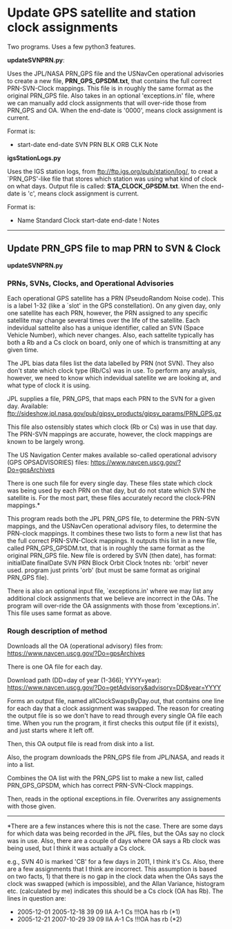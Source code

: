 # Update GPS satellite and station clock assignments

Two programs. Uses a few python3 features.

**updateSVNPRN.py**:

Uses the JPL/NASA PRN_GPS file and the USNavCen operational advisories to 
create a new file, **PRN_GPS_GPSDM.txt**, 
that contains the full correct PRN-SVN-Clock mappings. 
This file is in roughly the same format as the original PRN_GPS file.
Also takes in an optional 'exceptions.in' file, where we can manually add clock
assignments that will over-ride those from PRN_GPS and OA.
When the end-date is '0000', means clock assignment is current.

Format is:
 * start-date end-date SVN PRN BLK ORB CLK Note

**igsStationLogs.py**

Uses the IGS station logs, from ftp://ftp.igs.org/pub/station/log/, 
to creat a `PRN_GPS'-like file that stores which station was using what kind
of clock on what days.
Output file is called: **STA_CLOCK_GPSDM.txt**.
When the end-date is 'c', means clock assignment is current.

Format is:
 * Name Standard Clock start-date end-date ! Notes

********************************************************************************

## Update PRN_GPS file to map PRN to SVN & Clock

**updateSVNPRN.py**

### PRNs, SVNs, Clocks, and Operational Advisories

Each operational GPS satellite has a PRN (PseudoRandom Noise code).
This is a label 1-32 (like a `slot' in the GPS constellation).
On any given day, only one satellite has each PRN, however, the PRN assigned
to any specific satellite may change several times over the life of the 
satellite.
Each indevidual sattelite also has a unique identifier, called an SVN (Space
Vehicle Number), which never changes.
Also, each sattelite typically has both a Rb and a Cs clock on board, only one 
of which is transmitting at any given time.

The JPL bias data files list the data labelled by PRN (not SVN). They also don't
state which clock type (Rb/Cs) was in use.
To perform any analysis, however, we need to know which indevidual satellite
we are looking at, and what type of clock it is using.

JPL supplies a file, PRN_GPS, that maps each PRN to the SVN for a given day.
Available:
ftp://sideshow.jpl.nasa.gov/pub/gipsy_products/gipsy_params/PRN_GPS.gz

This file also ostensibly states which clock (Rb or Cs) was in use that day.
The PRN-SVN mappings are accurate, however, the clock mappings are known to be
largely wrong.

The US Navigation Center makes available so-called operational advisory
(GPS OPSADVISORIES) files: 
https://www.navcen.uscg.gov/?Do=gpsArchives

There is one such file for every single day.
These files state which clock was being used by each PRN on that day, but do
not state which SVN the satellite is.
For the most part, these files accurately record the clock-PRN mappings.*

This program reads both the JPL PRN_GPS file, to determine the PRN-SVN mappings,
and the USNavCen operational advisory files, to determine the PRN-clock mappings.
It combines these two lists to form a new list that has the full correct
PRN-SVN-Clock mappings. It outputs this list in a new file, called
PRN_GPS_GPSDM.txt, that is in roughly the same format as the original PRN_GPS 
file.
New file is ordered by SVN (then date), has format:
  initialDate finalDate SVN PRN Block Orbit Clock !notes
nb: 'orbit' never used. program just prints 'orb' (but must be same format as
original PRN_GPS file).

There is also an optional input file, `exceptions.in' where we may list any
additional clock assignments that we believe are incorrect in the OAs.
The program will over-ride the OA assignments with those from 'exceptions.in'.
This file uses same format as above.


### Rough description of method

Downloads all the OA (operational advisory) files from:
https://www.navcen.uscg.gov/?Do=gpsArchives

There is one OA file for each day.

Download path (DD=day of year (1-366); YYYY=year):
https://www.navcen.uscg.gov/?Do=getAdvisory&advisory=DD&year=YYYY

Forms an output file, named allClockSwapsByDay.out, that contains one line
for each day that a clock assignment was swapped.
The reason for creating the output file is so we don't have to read through 
every single OA file each time. 
When you run the program, it first checks this output file (if it exists), and
just starts where it left off.

Then, this OA output file is read from disk into a list.

Also, the program downloads the PRN_GPS file from JPL/NASA, and reads it into a
list.

Combines the OA list with the PRN_GPS list to make a new list, called 
PRN_GPS_GPSDM, which has correct PRN-SVN-Clock mappings.

Then, reads in the optional exceptions.in file.
Overwrites any assignements with those given.


********************************************************************************

*There are a few instances where this is not the case.
There are some days for which data was being recorded in the JPL files, but the
OAs say no clock was in use.
Also, there are a couple of days where OA says a Rb clock was being used, but I
think it was actually a Cs clock.

e.g., SVN 40 is marked 'CB' for a few days in 2011, I think it's Cs. 
Also, there are a few assignments that I think are incorrect. This assumption is
based on two facts, 1) that there is no gap in the clock data when the OAs says
the clock was swapped (which is impossible), and the Allan Variance, histogram
etc. (calculated by me) indicates this should be a Cs clock (OA has Rb). The
lines in question are:

  * 2005-12-01   2005-12-18   39   09   IIA   A-1   Cs   !!!OA has rb (*1)
  * 2005-12-21   2007-10-29   39   09   IIA   A-1   Cs   !!!OA has rb (*2)




















